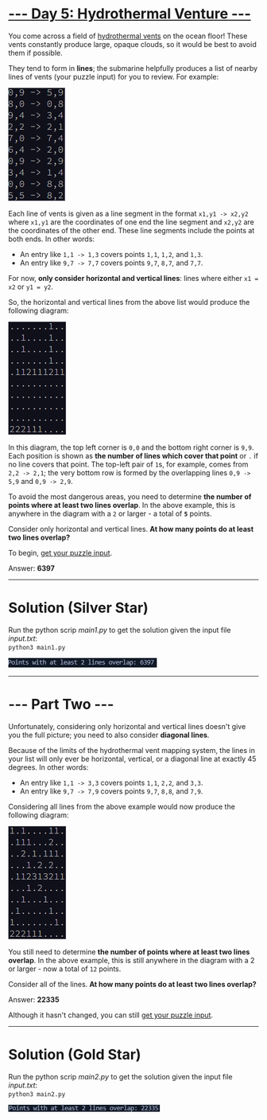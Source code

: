# [--- Day 5: Hydrothermal Venture ---](https://adventofcode.com/2021/day/5)  

You come across a field of [hydrothermal vents](https://en.wikipedia.org/wiki/Hydrothermal_vent) on the ocean floor! These vents constantly produce large, opaque clouds, so it would be best to avoid them if possible.

They tend to form in **lines**; the submarine helpfully produces a list of nearby lines of vents (your puzzle input) for you to review. For example:


![](./res/sample1.png)

Each line of vents is given as a line segment in the format `x1,y1 -> x2,y2` where `x1,y1` are the coordinates of one end the line segment and `x2,y2` are the coordinates of the other end. These line segments include the points at both ends. In other words:

- An entry like `1,1 -> 1,3` covers points `1,1`, `1,2`, and `1,3`.  
- An entry like `9,7 -> 7,7` covers points `9,7`, `8,7`, and `7,7`.

For now, **only consider horizontal and vertical lines**: lines where either `x1 = x2` or `y1 = y2`.

So, the horizontal and vertical lines from the above list would produce the following diagram:

![](./res/sample2.png)

In this diagram, the top left corner is `0,0` and the bottom right corner is `9,9`. Each position is shown as **the number of lines which cover that point** or `.` if no line covers that point. The top-left pair of `1`s, for example, comes from `2,2 -> 2,1`; the very bottom row is formed by the overlapping lines `0,9 -> 5,9` and `0,9 -> 2,9`.

To avoid the most dangerous areas, you need to determine **the number of points where at least two lines overlap**. In the above example, this is anywhere in the diagram with a `2` or larger - a total of **`5`** points.

Consider only horizontal and vertical lines. **At how many points do at least two lines overlap?**


To begin, [get your puzzle input](./input.txt).

Answer: **6397**

---  

# Solution (Silver Star)  

Run the python scrip _main1.py_ to get the solution given the input file _input.txt_:  
`python3 main1.py`  

![](./res/answer1.png)

---  

# --- Part Two ---  

Unfortunately, considering only horizontal and vertical lines doesn't give you the full picture; you need to also consider **diagonal lines**.

Because of the limits of the hydrothermal vent mapping system, the lines in your list will only ever be horizontal, vertical, or a diagonal line at exactly 45 degrees. In other words:

- An entry like `1,1 -> 3,3` covers points `1,1`, `2,2`, and `3,3`.  
- An entry like `9,7 -> 7,9` covers points `9,7`, `8,8`, and `7,9`.

Considering all lines from the above example would now produce the following diagram:

![](./res/sample3.png)

You still need to determine **the number of points where at least two lines overlap**. In the above example, this is still anywhere in the diagram with a 2 or larger - now a total of `12` points.

Consider all of the lines. **At how many points do at least two lines overlap?**

Answer: **22335**

Although it hasn't changed, you can still [get your puzzle input](./input).

---  

# Solution (Gold Star)  

Run the python scrip _main2.py_ to get the solution given the input file _input.txt_:  
`python3 main2.py`  

![](./res/answer2.png)